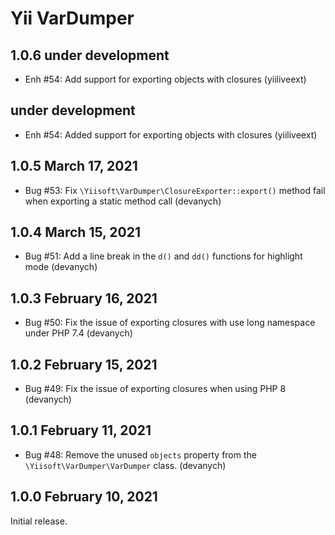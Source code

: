 # Yii VarDumper


## 1.0.6 under development

- Enh #54: Add support for exporting objects with closures (yiiliveext)
## under development

- Enh #54: Added support for exporting objects with closures (yiiliveext)

## 1.0.5 March 17, 2021

- Bug #53: Fix `\Yiisoft\VarDumper\ClosureExporter::export()` method fail when exporting a static method call (devanych)

## 1.0.4 March 15, 2021

- Bug #51: Add a line break in the `d()` and `dd()` functions for highlight mode (devanych)

## 1.0.3 February 16, 2021

- Bug #50: Fix the issue of exporting closures with use long namespace under PHP 7.4 (devanych)

## 1.0.2 February 15, 2021

- Bug #49: Fix the issue of exporting closures when using PHP 8 (devanych)

## 1.0.1 February 11, 2021

- Bug #48: Remove the unused `objects` property from the `\Yiisoft\VarDumper\VarDumper` class. (devanych)

## 1.0.0 February 10, 2021

Initial release.

